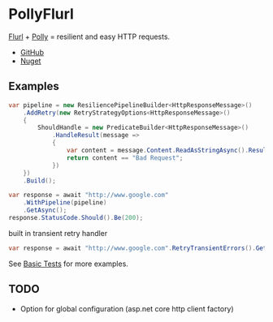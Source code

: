 # PollyFlurl

[Flurl](https://flurl.dev/) + [Polly](http://www.thepollyproject.org/) = resilient and easy HTTP requests.

- [GitHub](https://github.com/SaahilClaypool/PollyFlurl)
- [Nuget](https://www.nuget.org/packages/PollyFlurl/)

## Examples


```cs
var pipeline = new ResiliencePipelineBuilder<HttpResponseMessage>()
    .AddRetry(new RetryStrategyOptions<HttpResponseMessage>()
    {
        ShouldHandle = new PredicateBuilder<HttpResponseMessage>()
            .HandleResult(message =>
            {
                var content = message.Content.ReadAsStringAsync().Result;
                return content == "Bad Request";
            })
    })
    .Build();

var response = await "http://www.google.com"
    .WithPipeline(pipeline)
    .GetAsync();
response.StatusCode.Should().Be(200);

```

built in transient retry handler

```cs
var response = await "http://www.google.com".RetryTransientErrors().GetAsync();
```

See [Basic Tests](./Test/BasicTests.cs) for more examples.

## TODO

- Option for global configuration (asp.net core http client factory)